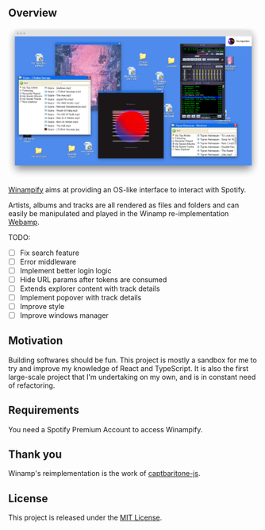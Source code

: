 ## Overview

<a href="http://winampify.io"><img src="./images/screenshot.png" /></a>

<a href="http://winampify.io">Winampify</a> aims at providing an OS-like interface to interact with Spotify.

Artists, albums and tracks are all rendered as files and folders and can easily be manipulated and played in the Winamp re-implementation <a href="https://github.com/captbaritone/webamp">Webamp</a>.

TODO:

- [ ] Fix search feature
- [ ] Error middleware
- [ ] Implement better login logic
- [ ] Hide URL params after tokens are consumed
- [ ] Extends explorer content with track details
- [ ] Implement popover with track details
- [ ] Improve style
- [ ] Improve windows manager

## Motivation

Building softwares should be fun. This project is mostly a sandbox for me to try and improve my knowledge of React and TypeScript. It is also the first large-scale project that I'm undertaking on my own, and is in constant need of refactoring.

## Requirements

You need a Spotify Premium Account to access Winampify.

## Thank you

Winamp's reimplementation is the work of <a href="https://github.com/captbaritone">captbaritone-js</a>.

## License

This project is released under the [MIT License](LICENSE.txt).
